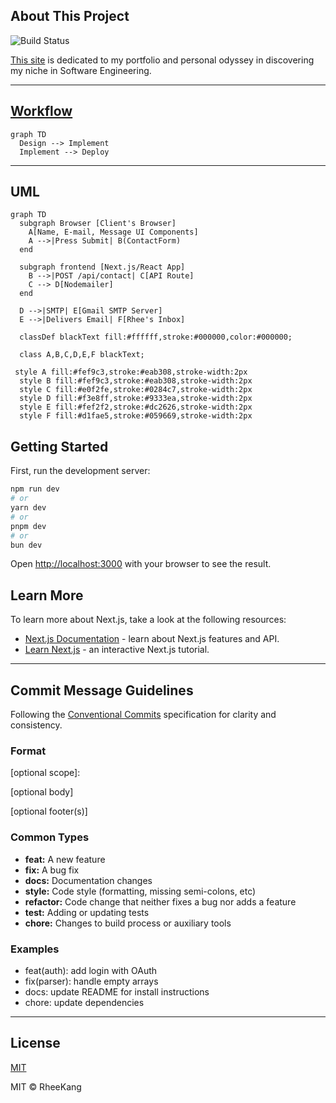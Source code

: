 About This Project
---
![Build Status](https://img.shields.io/badge/build-passing-brightgreen)

[This site](https://rheekang.vercel.app/)
 is dedicated to my portfolio and personal odyssey in discovering my niche in Software Engineering.

---
## [Workflow](https://trello.com/invite/b/6854a544f3ed491ab956ae6d/ATTI680a676f5390bda653e8c8a9fe816d40F50900E0/my-trello-board)
```mermaid
graph TD
  Design --> Implement
  Implement --> Deploy
  ```
---
## UML
```mermaid
graph TD
  subgraph Browser [Client's Browser]
    A[Name, E-mail, Message UI Components]
    A -->|Press Submit| B(ContactForm)
  end

  subgraph frontend [Next.js/React App]
    B -->|POST /api/contact| C[API Route]
    C --> D[Nodemailer]
  end 

  D -->|SMTP| E[Gmail SMTP Server]
  E -->|Delivers Email| F[Rhee's Inbox]

  classDef blackText fill:#ffffff,stroke:#000000,color:#000000;

  class A,B,C,D,E,F blackText;

 style A fill:#fef9c3,stroke:#eab308,stroke-width:2px
  style B fill:#fef9c3,stroke:#eab308,stroke-width:2px
  style C fill:#e0f2fe,stroke:#0284c7,stroke-width:2px
  style D fill:#f3e8ff,stroke:#9333ea,stroke-width:2px
  style E fill:#fef2f2,stroke:#dc2626,stroke-width:2px
  style F fill:#d1fae5,stroke:#059669,stroke-width:2px

```
[//]: # (https://mermaid.live/edit#pako:eNpNjUEOgjAURK_SzBoJ0tZKFyYKR3BlumlsFaK0pEKiEu5uITH6VzOZN39GnL2xkLgG3dXkWClHyJ6sVjtymOVhkSWSCDQGsg-DTdDa0OrZYpwhhb62rVWQURodbgrKTbHTaXfyvv3Wgh-uNeRF3x_RDZ3Rva0aHad_iHXGhtIProfkywfIEU9IKlhK6TajLOOCbzhjCV6QbJOyGIkip3khCppPCd7LZpZuBc_-bj19AH6QRM4&#41)
## Getting Started

First, run the development server:

```bash
npm run dev
# or
yarn dev
# or
pnpm dev
# or
bun dev
```

Open [http://localhost:3000](http://localhost:3000) with your browser to see the result.

## Learn More

To learn more about Next.js, take a look at the following resources:

- [Next.js Documentation](https://nextjs.org/docs) - learn about Next.js features and API.
- [Learn Next.js](https://nextjs.org/learn) - an interactive Next.js tutorial.

---
## Commit Message Guidelines

Following the [Conventional Commits](https://www.conventionalcommits.org/en/v1.0.0/) specification for clarity and consistency.

### Format

<type>[optional scope]: <description>

[optional body]

[optional footer(s)]

### Common Types

- **feat:** A new feature
- **fix:** A bug fix
- **docs:** Documentation changes
- **style:** Code style (formatting, missing semi-colons, etc)
- **refactor:** Code change that neither fixes a bug nor adds a feature
- **test:** Adding or updating tests
- **chore:** Changes to build process or auxiliary tools

### Examples

- feat(auth): add login with OAuth
- fix(parser): handle empty arrays
- docs: update README for install instructions
- chore: update dependencies

---
## License
[MIT](https://github.com/rkang427/portfolio/LICENSE)

MIT © RheeKang